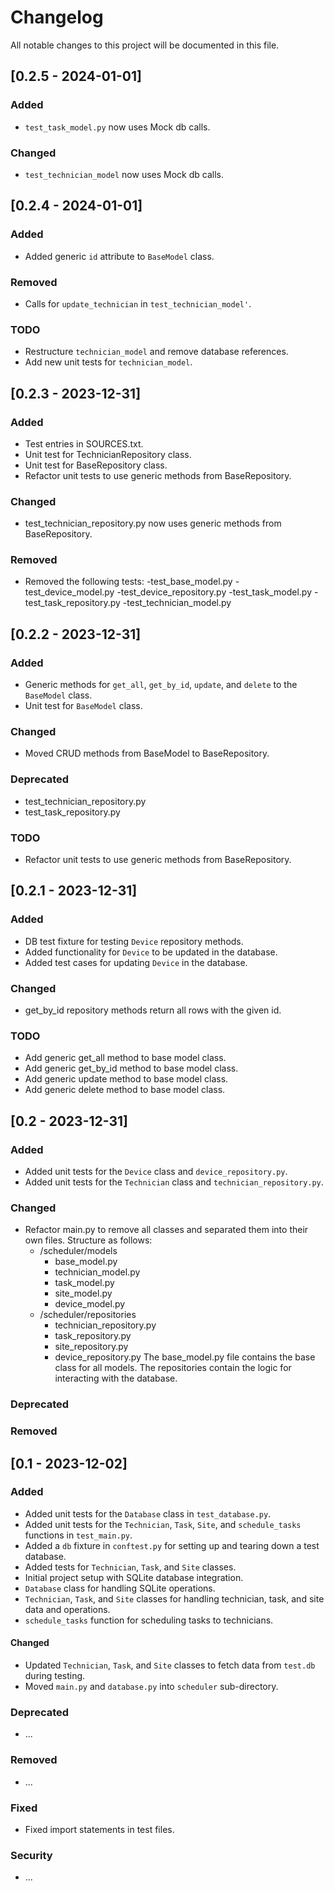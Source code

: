 # Changelog

All notable changes to this project will be documented in this file.

## [0.2.5 - 2024-01-01]

### Added
- `test_task_model.py` now uses Mock db calls.

### Changed

- `test_technician_model` now uses Mock db calls.

## [0.2.4 - 2024-01-01]

### Added

- Added generic `id` attribute to `BaseModel` class.

### Removed

- Calls for `update_technician` in `test_technician_model'`.

### TODO

- Restructure `technician_model` and remove database references.
- Add new unit tests for `technician_model`.

## [0.2.3 - 2023-12-31]

### Added

- Test entries in SOURCES.txt.
- Unit test for TechnicianRepository class.
- Unit test for BaseRepository class.
- Refactor unit tests to use generic methods from BaseRepository.

### Changed

- test_technician_repository.py now uses generic methods from BaseRepository.

### Removed

- Removed the following tests:
    -test_base_model.py
    -test_device_model.py
    -test_device_repository.py
    -test_task_model.py
    -test_task_repository.py
    -test_technician_model.py

## [0.2.2 - 2023-12-31]

### Added

- Generic methods for `get_all`, `get_by_id`, `update`, and `delete` to the `BaseModel` class.
- Unit test for `BaseModel` class.

### Changed
- Moved CRUD methods from BaseModel to BaseRepository.

### Deprecated
-  test_technician_repository.py
-  test_task_repository.py

### TODO
- Refactor unit tests to use generic methods from BaseRepository.

## [0.2.1 - 2023-12-31]

### Added
- DB test fixture for testing `Device` repository methods.
- Added functionality for `Device` to be updated in the database.
- Added test cases for updating `Device` in the database.

### Changed

- get_by_id repository methods return all rows with the given id.

### TODO

- Add generic get_all method to base model class.
- Add generic get_by_id method to base model class.
- Add generic update method to base model class.
- Add generic delete method to base model class.


## [0.2 - 2023-12-31]

### Added
- Added unit tests for the `Device` class and `device_repository.py`.
- Added unit tests for the `Technician` class and `technician_repository.py`.

### Changed
- Refactor main.py to remove all classes and separated them into their own files.  Structure as follows:
    - /scheduler/models
        - base_model.py
        - technician_model.py
        - task_model.py
        - site_model.py
        - device_model.py
    - /scheduler/repositories
        - technician_repository.py
        - task_repository.py
        - site_repository.py
        - device_repository.py
    The base_model.py file contains the base class for all models.  The repositories contain the logic for interacting with the database.

### Deprecated

### Removed

## [0.1 - 2023-12-02]

### Added
- Added unit tests for the `Database` class in `test_database.py`.
- Added unit tests for the `Technician`, `Task`, `Site`, and `schedule_tasks` functions in `test_main.py`.
- Added a `db` fixture in `conftest.py` for setting up and tearing down a test database.
- Added tests for `Technician`, `Task`, and `Site` classes.
- Initial project setup with SQLite database integration.
- `Database` class for handling SQLite operations.
- `Technician`, `Task`, and `Site` classes for handling technician, task, and site data and operations.
- `schedule_tasks` function for scheduling tasks to technicians.

#### Changed
- Updated `Technician`, `Task`, and `Site` classes to fetch data from `test.db` during testing.
- Moved `main.py` and `database.py` into `scheduler` sub-directory.

### Deprecated
- ...

### Removed
- ...

### Fixed
- Fixed import statements in test files.

### Security
- ...
